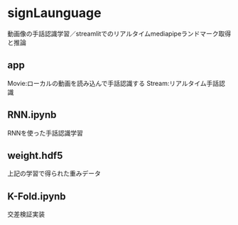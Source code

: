 # signLaunguage
動画像の手話認識学習／streamlitでのリアルタイムmediapipeランドマーク取得と推論
## app
Movie:ローカルの動画を読み込んで手話認識する
Stream:リアルタイム手話認識
## RNN.ipynb
RNNを使った手話認識学習
## weight.hdf5
上記の学習で得られた重みデータ
## K-Fold.ipynb
交差検証実装
